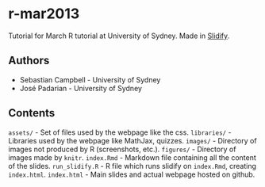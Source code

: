 r-mar2013
=========

Tutorial for March R tutorial at University of Sydney. Made in [Slidify](http://slidify.org/).

## Authors
- Sebastian Campbell - University of Sydney
- José Padarian - University of Sydney

## Contents

`assets/` - Set of files used by the webpage like the css.
`libraries/` - Libraries used by the webpage like MathJax, quizzes.
`images/` - Directory of images not produced by R (screenshots, etc.).
`figures/` - Directory of images made by `knitr`.
`index.Rmd` - Markdown file containing all the content of the slides.
`run_slidify.R` - R file which runs slidify on `index.Rmd`, creating `index.html`.
`index.html` - Main slides and actual webpage hosted on github.
